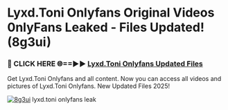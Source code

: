 # Lyxd.Toni Onlyfans Original Videos 0nlyFans Leaked - Files Updated! (8g3ui)

<h3>🔴 CLICK HERE 🌐==►► <a href="https://tinyurl.com/ms9xzufz" rel="nofollow">Lyxd.Toni Onlyfans Updated Files</a></h3>

Get Lyxd.Toni Onlyfans and all content. Now you can access all videos and pictures of Lyxd.Toni Onlyfans. New Updated Files 2025!

[![8g3ui](https://i.imgur.com/ppqm5kG.gif)](https://tinyurl.com/ms9xzufz)
lyxd.toni onlyfans leak